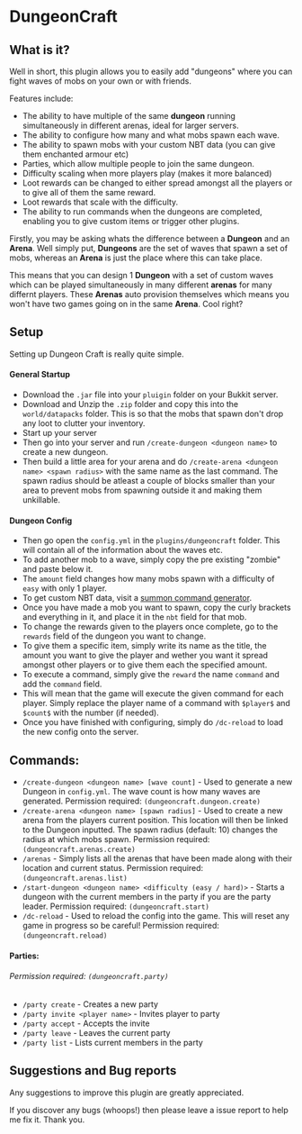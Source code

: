 # DungeonCraft
## What is it?
Well in short, this plugin allows you to easily add "dungeons" where you can fight waves of mobs on your own or with friends.
 
Features include:
 - The ability to have multiple of the same **dungeon** running simultaneously in different arenas, ideal for larger servers.
 - The ability to configure how many and what mobs spawn each wave.
 - The ability to spawn mobs with your custom NBT data (you can give them enchanted armour etc)
 - Parties, which allow multiple people to join the same dungeon.
 - Difficulty scaling when more players play (makes it more balanced)
 - Loot rewards can be changed to either spread amongst all the players or to give all of them the same reward.
 - Loot rewards that scale with the difficulty.
 - The ability to run commands when the dungeons are completed, enabling you to give custom items or trigger other plugins.
 
 Firstly, you may be asking whats the difference between a **Dungeon** and an **Arena**. Well simply put, **Dungeons** are the set of waves that spawn a set of mobs, whereas an **Arena** is just the place where this can take place. </p>

This means that you can design 1 **Dungeon** with a set of custom waves which can be played simultaneously in many different **arenas** for many differnt players. These **Arenas** auto provision themselves which means you won't have two games going on in the same **Arena**. Cool right? 

 ## Setup
 Setting up Dungeon Craft is really quite simple.
 #### General Startup
 - Download the `.jar` file into your `pluigin` folder on your Bukkit server.
 - Download and Unzip the `.zip` folder and copy this into the `world/datapacks` folder. This is so that the mobs that spawn don't drop any loot to clutter your inventory.
 - Start up your server
 - Then go into your server and run `/create-dungeon <dungeon name>` to create a new dungeon.
 - Then build a little area for your arena and do `/create-arena <dungeon name> <spawn radius>` with the same name as the last command. 
 The spawn radius should be atleast a couple of blocks smaller than your area to prevent mobs from spawning outside it and making them unkillable.
 #### Dungeon Config
 - Then go open the `config.yml` in the `plugins/dungeoncraft` folder. This will contain all of the information about the waves etc.
 - To add another mob to a wave, simply copy the pre existing "zombie" and paste below it.
 - The `amount` field changes how many mobs spawn with a difficulty of `easy` with only 1 player.
 - To get custom NBT data, visit a [summon command generator](https://www.gamergeeks.nz/apps/minecraft/mob-generator). 
 - Once you have made a mob you want to spawn, copy the curly brackets and everything in it, and place it in the `nbt` field for that mob.
 - To change the rewards given to the players once complete, go to the `rewards` field of the dungeon you want to change.
 - To give them a specific item, simply write its name as the title, the amount you want to give the player and wether you want it spread amongst other players or to give them each the specified amount.
 - To execute a command, simply give the `reward` the name `command` and add the `command` field.
 - This will mean that the game will execute the given command for each player. Simply replace the player name of a command with `$player$` and `$count$` with the number (if needed).
 - Once you have finished with configuring, simply do `/dc-reload` to load the new config onto the server.
 
 ## Commands:
 - `/create-dungeon <dungeon name> [wave count]` - Used to generate a new Dungeon in `config.yml`. The wave count is how many waves are generated. Permission required:  `(dungeoncraft.dungeon.create)`
 - `/create-arena <dungeon name> [spawn radius]` - Used to create a new arena from the players current position. This location will then be linked to the Dungeon inputted. The spawn radius (default: 10) changes the radius at which mobs spawn. Permission required: `(dungeoncraft.arenas.create)`
 - `/arenas` - Simply lists all the arenas that have been made along with their location and current status. Permission required:  `(dungeoncraft.arenas.list)`
 - `/start-dungeon <dungeon name> <difficulty (easy / hard)>` - Starts a dungeon with the current members in the party if you are the party leader. Permission required:  `(dungeoncraft.start)`
 - `/dc-reload` - Used to reload the config into the game. This will reset any game in progress so be careful! Permission required:  `(dungeoncraft.reload)`
 
 #### Parties: 
 ###### Permission required:  `(dungeoncraft.party)`
 - `/party create` - Creates a new party
 - `/party invite <player name>` - Invites player to party
 - `/party accept` - Accepts the invite
 - `/party leave` - Leaves the current party
 - `/party list` - Lists current members in the party
 
 
 ## Suggestions and Bug reports
Any suggestions to improve this plugin are greatly appreciated. 

If you discover any bugs (whoops!) then please leave a issue report to help me fix it. Thank you.
 
 
